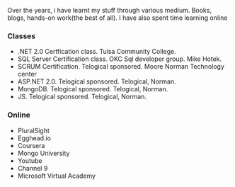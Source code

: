 Over the years, i have learnt my stuff through various medium. Books, blogs, hands-on work(the best of all). I have also spent time learning online 

### Classes

* .NET 2.0 Certfication class. Tulsa Community College.
* SQL Server Certification class. OKC Sql developer group. Mike Hotek.
* SCRUM Certification. Telogical sponsored. Moore Norman Technology center
* ASP.NET 2.0. Telogical sponsored. Telogical, Norman.
* MongoDB. Telogical sponsored. Telogical, Norman.
* JS. Telogical sponsored. Telogical, Norman.

### Online 

* PluralSight
* Egghead.io
* Coursera
* Mongo University
* Youtube
* Channel 9
* Microsoft Virtual Academy

